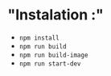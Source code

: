 "Instalation :"
=============

- ` npm install `
- ` npm run build `
- ` npm run build-image `
- ` npm run start-dev `

